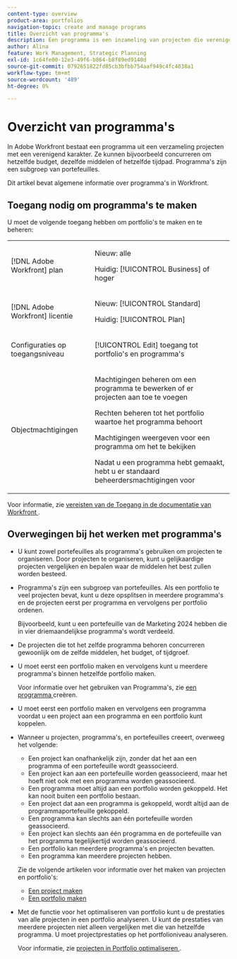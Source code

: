 ```yaml
---
content-type: overview
product-area: portfolios
navigation-topic: create and manage programs
title: Overzicht van programma's
description: Een programma is een inzameling van projecten die verenigende kenmerken hebben. Deze projecten concurreren doorgaans met dezelfde middelen, hetzelfde budget of dezelfde tijd. Programma's zijn een subgroep van portefeuilles. U kunt projecten aan programma's associëren alvorens zij aan een portefeuille worden toegevoegd.
author: Alina
feature: Work Management, Strategic Planning
exl-id: 1c64fe00-12e3-49f6-b864-b8f89ed9140d
source-git-commit: 0792651822fd85cb3bfbb754aaf949c4fc4038a1
workflow-type: tm+mt
source-wordcount: '489'
ht-degree: 0%

---
```


# Overzicht van programma&#39;s

<!-- Audited: 09/2024 -->

In Adobe Workfront bestaat een programma uit een verzameling projecten met een verenigend karakter. Ze kunnen bijvoorbeeld concurreren om hetzelfde budget, dezelfde middelen of hetzelfde tijdpad. Programma&#39;s zijn een subgroep van portefeuilles.

Dit artikel bevat algemene informatie over programma&#39;s in Workfront.

## Toegang nodig om programma&#39;s te maken

<!--leave the table uncollapsed as this article is about access-->

U moet de volgende toegang hebben om portfolio&#39;s te maken en te beheren:

<table style="table-layout:auto"> 
 <col> 
 <col> 
 <tbody> 
  <tr> 
   <td role="rowheader">[!DNL Adobe Workfront] plan</td> 
   <td> <p>Nieuw: alle</p>
   <p>Huidig: [!UICONTROL Business] of hoger</p> </td> 
  </tr> 
  <tr> 
   <td role="rowheader">[!DNL Adobe Workfront] licentie</td> 
   <td> <p>Nieuw: [!UICONTROL Standard]</p>
   <p>Huidig: [!UICONTROL Plan] </p> </td> 
  </tr> 
  <tr> 
   <td role="rowheader">Configuraties op toegangsniveau</td> 
   <td> <p>[!UICONTROL Edit] toegang tot portfolio's en programma's</p>  </td> 
  </tr> 
  <tr> 
   <td role="rowheader">Objectmachtigingen</td> 
   <td> <p>Machtigingen beheren om een programma te bewerken of er projecten aan toe te voegen</p>
   <p>Rechten beheren tot het portfolio waartoe het programma behoort </p>
   <p>Machtigingen weergeven voor een programma om het te bekijken</p>
   <p>Nadat u een programma hebt gemaakt, hebt u er standaard beheerdersmachtigingen voor</p> 
    </td> 
  </tr> 
 </tbody> 
</table>

Voor informatie, zie [ vereisten van de Toegang in de documentatie van Workfront ](/help/quicksilver/administration-and-setup/add-users/access-levels-and-object-permissions/access-level-requirements-in-documentation.md).


## Overwegingen bij het werken met programma&#39;s

* U kunt zowel portefeuilles als programma&#39;s gebruiken om projecten te organiseren. Door projecten te organiseren, kunt u gelijkaardige projecten vergelijken en bepalen waar de middelen het best zullen worden besteed.

* Programma&#39;s zijn een subgroep van portefeuilles. Als een portfolio te veel projecten bevat, kunt u deze opsplitsen in meerdere programma&#39;s en de projecten eerst per programma en vervolgens per portfolio ordenen.

  Bijvoorbeeld, kunt u een portefeuille van de Marketing 2024 hebben die in vier driemaandelijkse programma&#39;s wordt verdeeld.

* De projecten die tot het zelfde programma behoren concurreren gewoonlijk om de zelfde middelen, het budget, of tijdgroef.

* U moet eerst een portfolio maken en vervolgens kunt u meerdere programma&#39;s binnen hetzelfde portfolio maken.

  Voor informatie over het gebruiken van Programma&#39;s, zie [ een programma ](../../../manage-work/portfolios/create-and-manage-programs/create-program.md) creëren.

* U moet eerst een portfolio maken en vervolgens een programma voordat u een project aan een programma en een portfolio kunt koppelen.

* Wanneer u projecten, programma&#39;s, en portefeuilles creeert, overweeg het volgende:

   * Een project kan onafhankelijk zijn, zonder dat het aan een programma of een portefeuille wordt geassocieerd.
   * Een project kan aan een portefeuille worden geassocieerd, maar het hoeft niet ook met een programma worden geassocieerd.
   * Een programma moet altijd aan een portfolio worden gekoppeld. Het kan nooit buiten een portfolio bestaan.
   * Een project dat aan een programma is gekoppeld, wordt altijd aan de programmaportefeuille gekoppeld.
   * Een programma kan slechts aan één portefeuille worden geassocieerd.
   * Een project kan slechts aan één programma en de portefeuille van het programma tegelijkertijd worden geassocieerd.
   * Een portfolio kan meerdere programma&#39;s en projecten bevatten.
   * Een programma kan meerdere projecten hebben.

  Zie de volgende artikelen voor informatie over het maken van projecten en portfolio&#39;s:
   * [Een project maken](/help/quicksilver/manage-work/projects/create-projects/create-project.md)
   * [Een portfolio maken](/help/quicksilver/manage-work/portfolios/create-and-manage-portfolios/create-portfolios.md)


* Met de functie voor het optimaliseren van portfolio kunt u de prestaties van alle projecten in een portfolio analyseren. U kunt de prestaties van meerdere projecten niet alleen vergelijken met die van hetzelfde programma. U moet projectprestaties op het portfolioniveau analyseren.

  Voor informatie, zie [ projecten in Portfolio optimaliseren ](/help/quicksilver/manage-work/portfolios/portfolio-optimizer/optimize-projects-in-portfolio-optimizer.md).
